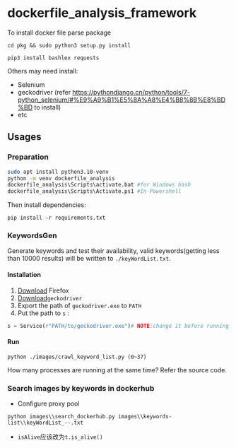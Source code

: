 # dockerfile_analysis_framework

To install docker file parse package

``cd pkg && sudo python3 setup.py install``

``pip3 install bashlex requests``

Others may need install:

- Selenium
- geckodriver (refer <https://pythondjango.cn/python/tools/7-python_selenium/#%E9%A9%B1%E5%8A%A8%E4%B8%8B%E8%BD%BD> to install)
- etc

## Usages

### Preparation

```bash
sudo apt install python3.10-venv
python -m venv dockerfile_analysis
dockerfile_analysis\Scripts\activate.bat #for Windows bash
dockerfile_analysis\Scripts\Activate.ps1 #In Powershell
```

Then install dependencies:

```shell
pip install -r requirements.txt
```

### KeywordsGen

Generate keywords and test their availability, valid keywords(getting less than 10000 results) will be written to `./keyWordList.txt`.

#### Installation

1. [Download](https://download.mozilla.org/?product=firefox-stub&os=win&lang=en-US) Firefox
2. [Download](https://github.com/mozilla/geckodriver/releases/download/v0.32.2/geckodriver-v0.32.2-win64.zip)`geckodriver`
3. Export the path of `geckodriver.exe` to `PATH`
4. Put the path to `s` :

```python
s = Service(r"PATH/to/geckodriver.exe")# NOTE:change it before running
```

#### Run

```shell
python ./images/crawl_keyword_list.py (0~37)
```

How many processes are running at the same time? Refer the source code.

### Search images by keywords in dockerhub

- Configure proxy pool

```shell
python images\\search_dockerhub.py images\\keywords-list\\keyWordList_--.txt 
```

- `isAlive`应该改为`t.is_alive()`